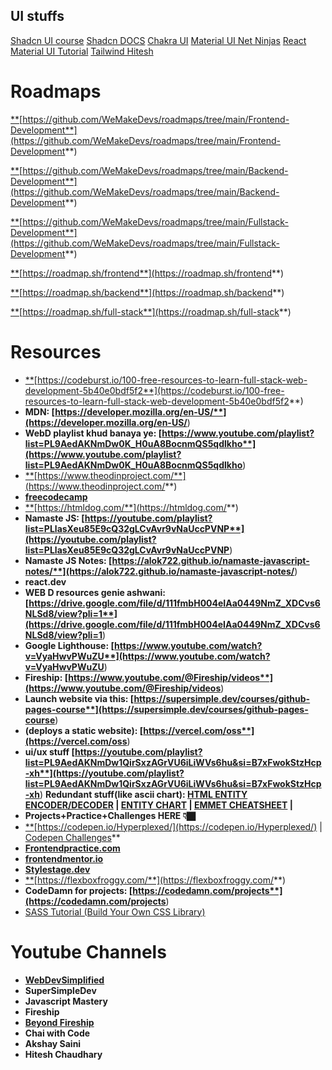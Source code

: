 ## UI stuffs
[Shadcn UI course](https://www.youtube.com/playlist?list=PL4cUxeGkcC9h1NXLUuiAQ7c4UtdEInqma)
[Shadcn DOCS](https://ui.shadcn.com/)
[Chakra UI](https://youtube.com/playlist?list=PL4cUxeGkcC9hcnIeryurNMMcGBHp7AYlP&si=lwAF-R4uDdkR4ndM)
[Material UI Net Ninjas](https://youtube.com/playlist?list=PL4cUxeGkcC9gjxLvV4VEkZ6H6H4yWuS58&si=MXJck4kfka3WlK3M)
[React Material UI Tutorial](https://youtube.com/playlist?list=PLC3y8-rFHvwh-K9mDlrrcDywl7CeVL2rO&si=vjwoqytf4-T8BUn4)
[Tailwind Hitesh](https://youtube.com/playlist?list=PLu71SKxNbfoBLTxvkUIvy3_VR-vZK6Eq7&si=lhZuhAaRt44Yn1L4)

# **Roadmaps**

[**](https://github.com/WeMakeDevs/roadmaps/tree/main/Frontend-Development)[https://github.com/WeMakeDevs/roadmaps/tree/main/Frontend-Development**](https://github.com/WeMakeDevs/roadmaps/tree/main/Frontend-Development**)

[**](https://github.com/WeMakeDevs/roadmaps/tree/main/Backend-Development)[https://github.com/WeMakeDevs/roadmaps/tree/main/Backend-Development**](https://github.com/WeMakeDevs/roadmaps/tree/main/Backend-Development**)

[**](https://github.com/WeMakeDevs/roadmaps/tree/main/Fullstack-Development)[https://github.com/WeMakeDevs/roadmaps/tree/main/Fullstack-Development**](https://github.com/WeMakeDevs/roadmaps/tree/main/Fullstack-Development**)

[**](https://roadmap.sh/frontend)[https://roadmap.sh/frontend**](https://roadmap.sh/frontend**)

[**](https://roadmap.sh/backend)[https://roadmap.sh/backend**](https://roadmap.sh/backend**)

[**](https://roadmap.sh/full-stack)[https://roadmap.sh/full-stack**](https://roadmap.sh/full-stack**)

# **Resources**

- [**](https://codeburst.io/100-free-resources-to-learn-full-stack-web-development-5b40e0bdf5f2)[https://codeburst.io/100-free-resources-to-learn-full-stack-web-development-5b40e0bdf5f2**](https://codeburst.io/100-free-resources-to-learn-full-stack-web-development-5b40e0bdf5f2**)
- **MDN: [https://developer.mozilla.org/en-US/**](https://developer.mozilla.org/en-US/**)
- **WebD playlist khud banaya ye: [https://www.youtube.com/playlist?list=PL9AedAKNmDw0K_H0uA8BocnmQS5qdlkho**](https://www.youtube.com/playlist?list=PL9AedAKNmDw0K_H0uA8BocnmQS5qdlkho**)
- [**](https://www.theodinproject.com/)[https://www.theodinproject.com/**](https://www.theodinproject.com/**)
- [**freecodecamp**](https://www.freecodecamp.org/learn/)
- [**](https://htmldog.com/)[https://htmldog.com/**](https://htmldog.com/**)
- **Namaste JS: [https://youtube.com/playlist?list=PLlasXeu85E9cQ32gLCvAvr9vNaUccPVNP**](https://youtube.com/playlist?list=PLlasXeu85E9cQ32gLCvAvr9vNaUccPVNP**)
- **Namaste JS Notes: [https://alok722.github.io/namaste-javascript-notes/**](https://alok722.github.io/namaste-javascript-notes/**)
- **react.dev**
- **WEB D resources genie ashwani: [https://drive.google.com/file/d/111fmbH004eIAa0449NmZ_XDCvs6NLSd8/view?pli=1**](https://drive.google.com/file/d/111fmbH004eIAa0449NmZ_XDCvs6NLSd8/view?pli=1**)
- **Google Lighthouse: [https://www.youtube.com/watch?v=VyaHwvPWuZU**](https://www.youtube.com/watch?v=VyaHwvPWuZU**)
- **Fireship: [https://www.youtube.com/@Fireship/videos**](https://www.youtube.com/@Fireship/videos**)
- **Launch website via this: [https://supersimple.dev/courses/github-pages-course**](https://supersimple.dev/courses/github-pages-course**)
- **(deploys a static website): [https://vercel.com/oss**](https://vercel.com/oss**)
- **ui/ux stuff [https://youtube.com/playlist?list=PL9AedAKNmDw1QirSxzAGrVU6iLiWVs6hu&si=B7xFwokStzHcp-xh**](https://youtube.com/playlist?list=PL9AedAKNmDw1QirSxzAGrVU6iLiWVs6hu&si=B7xFwokStzHcp-xh**)
 **Redundant stuff(like ascii chart): [HTML ENTITY ENCODER/DECODER](https://mothereff.in/html-entities) | [ENTITY CHART](https://html.spec.whatwg.org/multipage/named-characters.html#named-character-references) | [EMMET CHEATSHEET](https://docs.emmet.io/cheat-sheet/) |**
- **Projects+Practice+Challenges HERE 👇🏿**
- [**](https://codepen.io/Hyperplexed/)[https://codepen.io/Hyperplexed/](https://codepen.io/Hyperplexed/) | [Codepen Challenges](https://codepen.io/challenges)**
- [**Frontendpractice.com**](https://www.frontendpractice.com/projects)
- [**frontendmentor.io**](https://www.frontendmentor.io/home)
- [**Stylestage.dev**](https://stylestage.dev/)
- [**](https://flexboxfroggy.com/)[https://flexboxfroggy.com/**](https://flexboxfroggy.com/**)
- **CodeDamn for projects: [https://codedamn.com/projects**](https://codedamn.com/projects**)
- [SASS Tutorial (Build Your Own CSS Library)](https://youtube.com/playlist?list=PL4cUxeGkcC9jxJX7vojNVK-o8ubDZEcNb&si=h2YnMIFcskwR5wmN)


# **Youtube Channels**

- [**WebDevSimplified**](https://www.youtube.com/@WebDevSimplified/videos)
- **SuperSimpleDev**
- **Javascript Mastery**
- **Fireship**
- [**Beyond Fireship**](https://www.notion.so/Web-Development-b91e21a87dc64425844c397846e988d2?pvs=21)
- **Chai with Code**
- **Akshay Saini**
- **Hitesh Chaudhary**